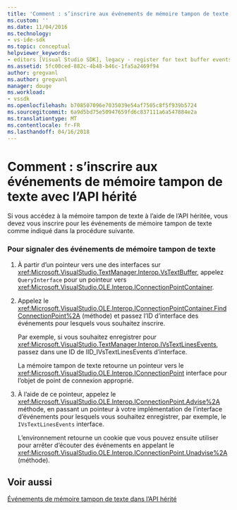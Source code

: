 ```yaml
---
title: 'Comment : s’inscrire aux événements de mémoire tampon de texte avec l’API héritée | Documents Microsoft'
ms.custom: ''
ms.date: 11/04/2016
ms.technology:
- vs-ide-sdk
ms.topic: conceptual
helpviewer_keywords:
- editors [Visual Studio SDK], legacy - register for text buffer events
ms.assetid: 5fc00ced-882c-4b48-b46c-1fa5a2469f94
author: gregvanl
ms.author: gregvanl
manager: douge
ms.workload:
- vssdk
ms.openlocfilehash: b708507096e7035039e54af7505c8f5f939b5724
ms.sourcegitcommit: 6a9d5bd75e50947659fd6c837111a6a547884e2a
ms.translationtype: MT
ms.contentlocale: fr-FR
ms.lasthandoff: 04/16/2018
---
```

# <a name="how-to-register-for-text-buffer-events-with-the-legacy-api"></a>Comment : s’inscrire aux événements de mémoire tampon de texte avec l’API hérité
Si vous accédez à la mémoire tampon de texte à l’aide de l’API héritée, vous devez vous inscrire pour les événements de mémoire tampon de texte comme indiqué dans la procédure suivante.  
  
### <a name="to-advise-text-buffer-events"></a>Pour signaler des événements de mémoire tampon de texte  
  
1.  À partir d’un pointeur vers une des interfaces sur <xref:Microsoft.VisualStudio.TextManager.Interop.VsTextBuffer>, appelez `QueryInterface` pour un pointeur vers <xref:Microsoft.VisualStudio.OLE.Interop.IConnectionPointContainer>.  
  
2.  Appelez le <xref:Microsoft.VisualStudio.OLE.Interop.IConnectionPointContainer.FindConnectionPoint%2A> (méthode) et passez l’ID d’interface des événements pour lesquels vous souhaitez inscrire.  
  
     Par exemple, si vous souhaitez enregistrer pour <xref:Microsoft.VisualStudio.TextManager.Interop.IVsTextLinesEvents>, passez dans une ID de IID_IVsTextLinesEvents d’interface.  
  
     La mémoire tampon de texte retourne un pointeur vers le <xref:Microsoft.VisualStudio.OLE.Interop.IConnectionPoint> interface pour l’objet de point de connexion approprié.  
  
3.  À l’aide de ce pointeur, appelez le <xref:Microsoft.VisualStudio.OLE.Interop.IConnectionPoint.Advise%2A> méthode, en passant un pointeur à votre implémentation de l’interface d’événements pour lesquels vous souhaitez enregistrer, par exemple, le `IVsTextLinesEvents` interface.  
  
     L’environnement retourne un cookie que vous pouvez ensuite utiliser pour arrêter d’écouter des événements en appelant le <xref:Microsoft.VisualStudio.OLE.Interop.IConnectionPoint.Unadvise%2A> (méthode).  
  
## <a name="see-also"></a>Voir aussi  
 [Événements de mémoire tampon de texte dans l’API hérité](../extensibility/text-buffer-events-in-the-legacy-api.md)